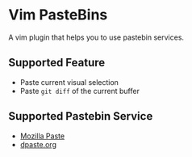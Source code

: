 Vim PasteBins
=============
A vim plugin that helps you to use pastebin services.

Supported Feature
-----------------
- Paste current visual selection
- Paste `git diff` of the current buffer

Supported Pastebin Service
--------------------------
- [Mozilla Paste](paste.mozilla.org)
- [dpaste.org](https://dpaste.org/)



